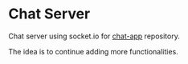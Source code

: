 # Chat Server

Chat server using socket.io for [chat-app](https://github.com/eriksenlezama/chat-app) repository.

The idea is to continue adding more functionalities.
